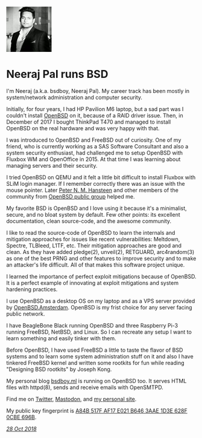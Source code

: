 <p><a href="/" alt="avatar" title="home page"><img src="neerajpal.jpeg" class="w3"></a></p>

# Neeraj Pal runs BSD

I'm Neeraj (a.k.a. bsdboy, Neeraj Pal).  My career track has been
mostly in system/network administration and computer security.

Initially, for four years, I had HP Pavilion M6 laptop, but a sad
part was I couldn't install [OpenBSD] on it, because of a RAID
driver issue. Then, in December of 2017 I bought ThinkPad T470 and
managed to install OpenBSD on the real hardware and was very happy
with that.

I was introduced to OpenBSD and FreeBSD out of curiosity. One of
my friend, who is currently working as a SAS Software Consultant and
also a system security enthusiast, had challenged me to setup
OpenBSD with Fluxbox WM and OpenOffice in 2015. At that time I was
learning about managing servers and their security.

I tried OpenBSD on QEMU and it felt a little bit difficult to install
Fluxbox with SLiM login manager. If I remember correctly there was
an issue with the mouse pointer.  Later [Peter N. M.  Hansteen](pitrh.html)
and other members of the community from [OpenBSD public
group](https://www.facebook.com/groups/2210554563) helped me.

My favorite BSD is OpenBSD and I love using it because it's a
minimalist, secure, and no bloat system by default. Few other points:
its excellent documentation, clean source-code, and the awesome
community.

I like to read the source-code of OpenBSD to learn the internals
and mitigation approaches for issues like recent vulnerabilities:
Meltdown, Spectre, TLBleed, L1TF, etc. Their mitigation approaches
are good and clean. As they have added pledge(2), unveil(2), RETGUARD,
arc4random(3) as one of the best PRNG and other features to improve
security and to make an attacker's life difficult. All of that makes
this software project unique.

I learned the importance of perfect exploit mitigations because of
OpenBSD.  It is a perfect example of innovating at exploit mitigations
and system hardening practices.

I use OpenBSD as a desktop OS on my laptop and as a VPS server
provided by [OpenBSD.Amsterdam](https://openbsd.amsterdam/). OpenBSD
is my frist choice for any server facing public network.

I have BeagleBone Black running OpenBSD and three Raspberry Pi-3
running FreeBSD, NetBSD, and Linux. So I can recreate any setup I
want to learn something and easily tinker with them.

Before OpenBSD, I have used FreeBSD a little to taste the flavor
of BSD systems and to learn some system administration stuff on it
and also I have tinkered FreeBSD kernel and written some rootkits
for fun while reading "Designing BSD rootkits" by Joseph Kong.

My personal blog [bsdboy.ml](https://bsdboy.ml) is running on OpenBSD
too. It serves HTML files with httpd(8), sends and receive emails
with OpenSMTPD.

Find me on [Twitter], [Mastodon], and [my personal site].

My public key fingerprint is [A84B 517F AF17 E021 B646  3AAE 1D3E 628F 0CBE 696B].

_[28 Oct 2018](/raw/people/neerajpal.md)_

[OpenBSD]: https://www.openbsd.org/
[Twitter]: https://twitter.com/_neerajpal
[Mastodon]: https://bsd.network/@bsdboy
[my personal site]: https://bsdboy.ml
[A84B 517F AF17 E021 B646  3AAE 1D3E 628F 0CBE 696B]: https://pgp.mit.edu/pks/lookup?op=get&search=0x1D3E628F0CBE696B
